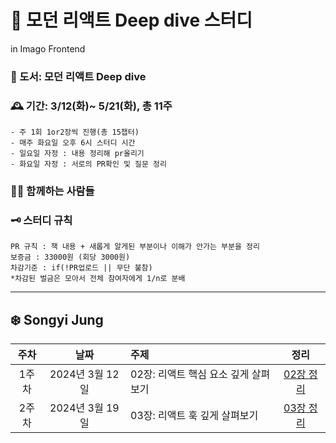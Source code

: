 # 🐻 모던 리액트 Deep dive 스터디

in Imago Frontend

### 📓 도서: 모던 리액트 Deep dive

### 🕰️ 기간: 3/12(화)~ 5/21(화), 총 11주

```
- 주 1회 1or2장씩 진행(총 15챕터)
- 매주 화요일 오후 6시 스터디 시간
- 일요일 자정 : 내용 정리해 pr올리기
- 화요일 자정 : 서로의 PR확인 및 질문 정리
```

### 🤸‍♀️ 함께하는 사람들

### 🗝️ 스터디 규칙

```
PR 규칙 : 책 내용 + 새롭게 알게된 부분이나 이해가 안가는 부분을 정리
보증금 : 33000원 (회당 3000원)
차감기준 : if(!PR업로드 || 무단 불참)
*차감된 벌금은 모아서 전체 참여자에게 1/n로 분배
```

---

## ❄️ Songyi Jung

| 주차  |      날짜      | 주제                     |            정리             |
|:---:|:------------:|:-----------------------|:-------------------------:|
| 1주차 | 2024년 3월 12일 | 02장: 리액트 핵심 요소 깊게 살펴보기 | [02장 정리](./chapter-02.md) |
| 2주차 | 2024년 3월 19일 | 03장: 리액트 훅 깊게 살펴보기     | [03장 정리](./chapter-03.md) |
